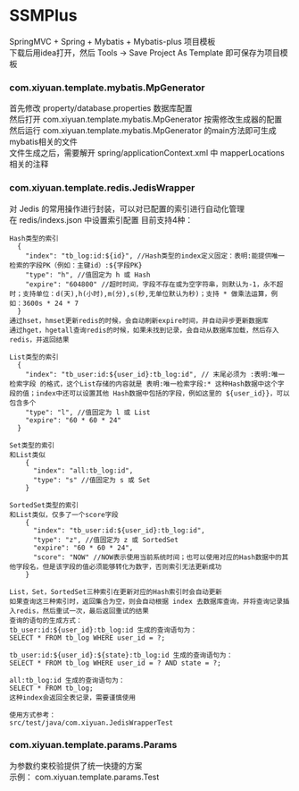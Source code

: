# SSMPlus

SpringMVC + Spring + Mybatis + Mybatis-plus 项目模板  
下载后用idea打开，然后 Tools -> Save Project As Template 即可保存为项目模板


### com.xiyuan.template.mybatis.MpGenerator  
首先修改 property/database.properties 数据库配置  
然后打开 com.xiyuan.template.mybatis.MpGenerator 按需修改生成器的配置  
然后运行 com.xiyuan.template.mybatis.MpGenerator 的main方法即可生成mybatis相关的文件  
文件生成之后，需要解开 spring/applicationContext.xml 中 mapperLocations 相关的注释   

### com.xiyuan.template.redis.JedisWrapper  
对 Jedis 的常用操作进行封装，可以对已配置的索引进行自动化管理  
在 redis/indexs.json 中设置索引配置
目前支持4种：
```
Hash类型的索引
  {
    "index": "tb_log:id:${id}", //Hash类型的index定义固定：表明:能提供唯一检索的字段PK（例如：主键id）:${字段PK}
    "type": "h", //值固定为 h 或 Hash
    "expire": "604800" //超时时间，字段不存在或为空字符串，则默认为-1，永不超时；支持单位：d(天),h(小时),m(分),s(秒,无单位默认为秒)；支持 * 做乘法运算，例如：3600s * 24 * 7
  }
通过hset，hmset更新redis的时候，会自动刷新expire时间，并自动异步更新数据库
通过hget，hgetall查询redis的时候，如果未找到记录，会自动从数据库加载，然后存入redis，并返回结果  

List类型的索引
  {
    "index": "tb_user:id:${user_id}:tb_log:id", // 末尾必须为 :表明:唯一检索字段 的格式，这个List存储的内容就是 表明:唯一检索字段:* 这种Hash数据中这个字段的值；index中还可以设置其他 Hash数据中包括的字段，例如这里的 ${user_id}}，可以包含多个
    "type": "l", //值固定为 l 或 List
    "expire": "60 * 60 * 24"
  }
  
Set类型的索引
和List类似
    {
      "index": "all:tb_log:id",
      "type": "s" //值固定为 s 或 Set
    }
  
SortedSet类型的索引
和List类似，仅多了一个score字段
    {
      "index": "tb_user:id:${user_id}:tb_log:id",
      "type": "z", //值固定为 z 或 SortedSet
      "expire": "60 * 60 * 24",
      "score": "NOW" //NOW表示使用当前系统时间；也可以使用对应的Hash数据中的其他字段名，但是该字段的值必须能够转化为数字，否则索引无法更新成功
    }
    
List，Set，SortedSet三种索引在更新对应的Hash索引时会自动更新
如果查询这三种索引时，返回集合为空，则会自动根据 index 去数据库查询，并将查询记录插入redis，然后重试一次，最后返回重试的结果
查询的语句的生成方式：
tb_user:id:${user_id}:tb_log:id 生成的查询语句为：
SELECT * FROM tb_log WHERE user_id = ?;

tb_user:id:${user_id}:${state}:tb_log:id 生成的查询语句为：
SELECT * FROM tb_log WHERE user_id = ? AND state = ?;

all:tb_log:id 生成的查询语句为：
SELECT * FROM tb_log;    
这种index会返回全表记录，需要谨慎使用

使用方式参考：
src/test/java/com.xiyuan.JedisWrapperTest

```


### com.xiyuan.template.params.Params  
为参数约束校验提供了统一快捷的方案  
示例： com.xiyuan.template.params.Test  

